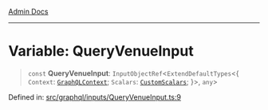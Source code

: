 [Admin Docs](/)

***

# Variable: QueryVenueInput

> `const` **QueryVenueInput**: `InputObjectRef`\<`ExtendDefaultTypes`\<\{ `Context`: [`GraphQLContext`](../../../context/type-aliases/GraphQLContext.md); `Scalars`: [`CustomScalars`](../../../scalars/type-aliases/CustomScalars.md); \}\>, `any`\>

Defined in: [src/graphql/inputs/QueryVenueInput.ts:9](https://github.com/PalisadoesFoundation/talawa-api/blob/c0493e690fb59bf2b3a98d1507811ac221fdc899/src/graphql/inputs/QueryVenueInput.ts#L9)
